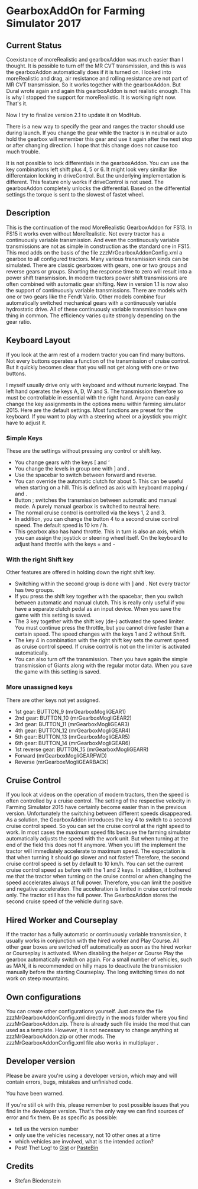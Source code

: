 # GearboxAddOn for Farming Simulator 2017

## Current Status
Coexistance of moreRealistic and gearboxAddon was much easier than I thought. It is possible to turn off the MR CVT transmission, and this is was the gearboxAddon automatically does if it is turned on. I looked into moreRealistic and drag, air resistance and rolling resistance are not part of MR CVT transmission. So it works together with the gearboxAddon. But Dural wrote again and again this gearboxAddon is not realistic enough. This is why I stopped the support for moreRealistic. It is working right now. That's it.

Now I try to finalize version 2.1 to update it on ModHub.

There is a new way to specify the gear and ranges the tractor should use during launch. If you change the gear while the tractor is in neutral or auto hold the gearbox will remember this gear and use it again after the next stop or after changing direction. I hope that this change does not cause too much trouble.

It is not possible to lock differentials in the gearboxAddon. You can use the key combinations left shift plus 4, 5 or 6. It might look very simillar like differentaion locking in driveControl. But the underlying implementation is different. This feature only works if driveControl is not used. The gearboxAddon completely unlocks the differential. Based on the differential settings the torque is sent to the slowest of fastet wheel.

## Description
This is the continuation of the mod MoreRealistic GearboxAddon for FS13. In FS15 it works even without MoreRealistic. 
Not every tractor has a continuously variable transmission. And even the continuously variable transmissions are not as simple in construction as the standard one in FS15. This mod adds on the basis of the file zzzMrGearboxAddonConfig.xml a gearbox to all configured tractors. Many various transmission kinds can be simulated. There are classic gearboxes with gears, one or two groups and reverse gears or groups. Shorting the response time to zero will result into a power shift transmission. In modern tractors power shift transmissions are often combined with automatic gear shifting.
New in version 1.1 is now also the support of continuously variable transmissions. There are models with one or two gears like the Fendt Vario. Other models combine four automatically switched mechanical gears with a continuously variable hydrostatic drive. All of these continuously variable transmission have one thing in common. The efficiency varies quite strongly depending on the gear ratio. 

## Keyboard Layout 
If you look at the arm rest of a modern tractor you can find many buttons. Not every buttons operates a function of the transmission of cruise control. But it quickly becomes clear that you will not get along with one or two buttons.

I myself usually drive only with keyboard and without numeric keypad. The left hand operates the keys A, D, W and S. The transmission therefore so must be controllable in essential with the right hand.
Anyone can easily change the key assignments in the options menu within farming simulator 2015. Here are the default settings. Most functions are preset for the keyboard. If you want to play with a steering wheel or a joystick you might have to adjust it. 

### Simple Keys 
These are the settings without pressing any control or shift key. 
*	You change gears with the keys [ and ‘ 
*	You change the levels in group one with ] and \. 
*	Use the spacebar to switch between forward and reverse. 
*	You can override the automatic clutch for about 5. This can be useful when starting on a hill. This is defined as axis with keyboard mapping / and . 
*	Button ; switches the transmission between automatic and manual mode. A purely manual gearbox is switched to neutral here. 
*	The normal cruise control is controlled via the keys 1, 2 and 3. 
*	In addition, you can change the button 4 to a second cruise control speed. The default speed is 10 km / h. 
*	This gearbox also has hand throttle. This in turn is also an axis, which you can assign the joystick or steering wheel itself. On the keyboard to adjust hand throttle with the keys = and - 

### With the right Shift key 
Other features are offered in holding down the right shift key. 
*	Switching within the second group is done with ] and \. Not every tractor has two groups. 
*	If you press the shift key together with the spacebar, then you switch between automatic and manual clutch. This is really only useful if you have a separate clutch pedal as an input device. When you save the game with this setting is saved. 
*	The 3 key together with the shift key (de-) activated the speed limiter. You must continue press the throttle, but you cannot drive faster than a certain speed. The speed changes with the keys 1 and 2 without Shift. 
*	The key 4 in combination with the right shift key sets the current speed as cruise control speed. If cruise control is not on the limiter is activated automatically. 
*	You can also turn off the transmission. Then you have again the simple transmission of Giants along with the regular motor data. When you save the game with this setting is saved.
 
### More unassigned keys 
There are other keys not yet assigned. 
*	1st gear: BUTTON_9 (mrGearboxMogliGEAR1) 
*	2nd gear: BUTTON_10 (mrGearboxMogliGEAR2) 
*	3rd gear: BUTTON_11 (mrGearboxMogliGEAR3) 
*	4th gear: BUTTON_12 (mrGearboxMogliGEAR4) 
*	5th gear: BUTTON_13 (mrGearboxMogliGEAR5) 
*	6th gear: BUTTON_14 (mrGearboxMogliGEAR6) 
*	1st reverse gear: BUTTON_15 (mrGearboxMogliGEARR) 
*	Forward (mrGearboxMogliGEARFWD) 
*	Reverse (mrGearboxMogliGEARBACK) 

## Cruise Control
If you look at videos on the operation of modern tractors, then the speed is often controlled by a cruise control. The setting of the respective velocity in Farming Simulator 2015 have certainly become easier than in the previous version. Unfortunately the switching between different speeds disappeared.
As a solution, the GearboxAddon introduces the key 4 to switch to a second cruise control speed. So you can set the cruise control at the right speed to work. In most cases the maximum speed fits because the farming simulator automatically adjusts the speed with the work unit. But when turning at the end of the field this does not fit anymore. When you lift the implement the tractor will immediately accelerate to maximum speed. The expectation is that when turning it should go slower and not faster! Therefore, the second cruise control speed is set by default to 10 km/h. You can set the current cruise control speed as before with the 1 and 2 keys.
In addition, it bothered me that the tractor when turning on the cruise control or when changing the speed accelerates always at full power. Therefore, you can limit the positive and negative acceleration. The acceleration is limited in cruise control mode only. The tractor still has the full power.
The GearboxAddon stores the second cruise speed of the vehicle during save.

## Hired Worker and Courseplay
If the tractor has a fully automatic or continuously variable transmission, it usually works in conjunction with the hired worker and Play Course. All other gear boxes are switched off automatically as soon as the hired worker or Courseplay is activated. When disabling the helper or Course Play the gearbox automatically switch on again. For a small number of vehicles, such as MAN, it is recommended on hilly maps to deactivate the transmission manually before the starting Courseplay. The long switching times do not work on steep mountains.

## Own configurations 
You can create other configurations yourself. Just create the file zzzMrGearboxAddonConfig.xml directly in the mods folder where you find zzzMrGearboxAddon.zip. There is already such file inside the mod that can used as a template. However, it is not necessary to change anything at zzzMrGearboxAddon.zip or other mods. The zzzMrGearboxAddonConfig.xml file also works in multiplayer . 

## Developer version
Please be aware you're using a developer version, which may and will contain errors, bugs, mistakes and unfinished code. 

You have been warned.

If you're still ok with this, please remember to post possible issues that you find in the developer version. 
That's the only way we can find sources of error and fix them. 
Be as specific as possible:

* tell us the version number
* only use the vehicles necessary, not 10 other ones at a time
* which vehicles are involved, what is the intended action?
* Post! The! Log! to [Gist](https://gist.github.com/) or [PasteBin](http://pastebin.com/)

## Credits
* Stefan Biedenstein
